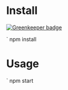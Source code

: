 
# Install

[![Greenkeeper badge](https://badges.greenkeeper.io/wookets/comic-book-reader.svg)](https://greenkeeper.io/)

` npm install

# Usage
` npm start
